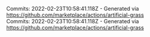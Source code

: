 Commits: 2022-02-23T10:58:41.118Z - Generated via https://github.com/marketplace/actions/artificial-grass
<br>
Commits: 2022-02-23T10:58:41.118Z - Generated via https://github.com/marketplace/actions/artificial-grass
<br>
